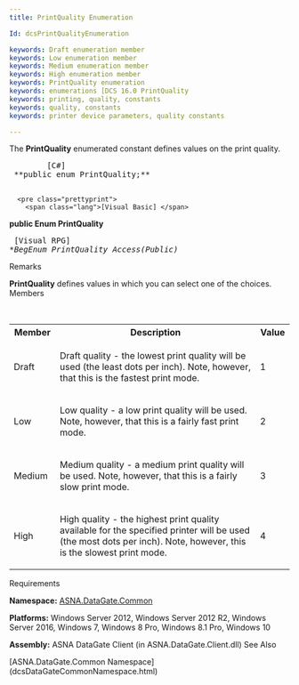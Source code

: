 ```yaml
---
title: PrintQuality Enumeration

Id: dcsPrintQualityEnumeration

keywords: Draft enumeration member
keywords: Low enumeration member
keywords: Medium enumeration member
keywords: High enumeration member
keywords: PrintQuality enumeration
keywords: enumerations [DCS 16.0 PrintQuality
keywords: printing, quality, constants
keywords: quality, constants
keywords: printer device parameters, quality constants

---
```


The **PrintQuality** enumerated constant defines values on the print quality.
<pre class="prettyprint">
        <span class="lang">[C#]</span>
 **public enum PrintQuality;** 
      </pre>
      <pre class="prettyprint">
        <span class="lang">[Visual Basic] </span>
 **public Enum PrintQuality** 
      </pre>
      <pre class="prettyprint">
        <span class="lang">[Visual RPG]</span>
 **BegEnum PrintQuality Access(*Public)** 
      </pre>

Remarks

**PrintQuality** defines values in which you can select one of the choices. 
Members

<br />

<table class="dtTABLE" id="Table3" cellspacing="0">
          <col align="middles" span="1" width="15%" style="FONT-WEIGHT: bold" />
          <col span="1" width="70%" />
          <col align="middles" span="1" width="10%" />
          <tr>
            <th colspan="1" rowspan="1">
							Member</th>
            <th colspan="1" rowspan="1">
							Description</th>
            <th colspan="1" rowspan="1">
							Value</th>
          </tr>
          <tr>
            <td colspan="1" rowspan="1">

Draft
</td>
            <td colspan="1" rowspan="1">

Draft quality - the lowest print quality will be used (the least dots per inch). Note, however, that this is the fastest print mode.
</td>
            <td colspan="1" rowspan="1">

1
</td>
          </tr>
          <tr>
            <td colspan="1" rowspan="1">

Low
</td>
            <td colspan="1" rowspan="1">

Low quality - a low print quality will be used. Note, however, that this is a fairly fast print mode.
</td>
            <td colspan="1" rowspan="1">

2
</td>
          </tr>
          <tr>
            <td colspan="1" rowspan="1">

Medium
</td>
            <td colspan="1" rowspan="1">

Medium quality - a medium print quality will be used. Note, however, that this is a fairly slow print mode.
</td>
            <td colspan="1" rowspan="1">

3
</td>
          </tr>
          <tr>
            <td colspan="1" rowspan="1">

High
</td>
            <td colspan="1" rowspan="1">

High quality - the highest print quality available for the specified printer will be used (the most dots per inch). Note, however, this is the slowest print mode.
</td>
            <td colspan="1" rowspan="1">

4
</td>
          </tr>
</table>

Requirements

**Namespace:** [ASNA.DataGate.Common](dcsDataGateCommonNamespace.html) 

**Platforms:** Windows Server 2012, Windows Server 2012 R2, Windows Server 2016, Windows 7, Windows 8 Pro, Windows 8.1 Pro, Windows 10

**Assembly:** ASNA DataGate Client (in ASNA.DataGate.Client.dll)
See Also

<dl />
      [ASNA.DataGate.Common Namespace](dcsDataGateCommonNamespace.html)

